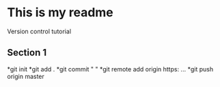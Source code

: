 # This is my readme 
Version control tutorial 

## Section 1
  *git init
  *git add .
  *git commit "   "
  *git remote add origin https: ...
  *git push origin master 
